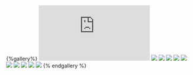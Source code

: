 {%gallery%}
![](https://alyx111.oss-cn-shenzhen.aliyuncs.com/travel/xiannvshan/test.bat)
![](https://alyx111.oss-cn-shenzhen.aliyuncs.com/travel/xiannvshan/xiannvshan-2023-01-04-(10).jpg)
![](https://alyx111.oss-cn-shenzhen.aliyuncs.com/travel/xiannvshan/xiannvshan-2023-01-04-(2).jpg)
![](https://alyx111.oss-cn-shenzhen.aliyuncs.com/travel/xiannvshan/xiannvshan-2023-01-04-(3).jpg)
![](https://alyx111.oss-cn-shenzhen.aliyuncs.com/travel/xiannvshan/xiannvshan-2023-01-04-(4).jpg)
![](https://alyx111.oss-cn-shenzhen.aliyuncs.com/travel/xiannvshan/xiannvshan-2023-01-04-(5).jpg)
![](https://alyx111.oss-cn-shenzhen.aliyuncs.com/travel/xiannvshan/xiannvshan-2023-01-04-(6).jpg)
![](https://alyx111.oss-cn-shenzhen.aliyuncs.com/travel/xiannvshan/xiannvshan-2023-01-04-(7).jpg)
![](https://alyx111.oss-cn-shenzhen.aliyuncs.com/travel/xiannvshan/xiannvshan-2023-01-04-(8).jpg)
![](https://alyx111.oss-cn-shenzhen.aliyuncs.com/travel/xiannvshan/xiannvshan-2023-01-04-(9).jpg)
![](https://alyx111.oss-cn-shenzhen.aliyuncs.com/travel/xiannvshan/xiannvshan-2023-01-04-.jpg)
{% endgallery %}